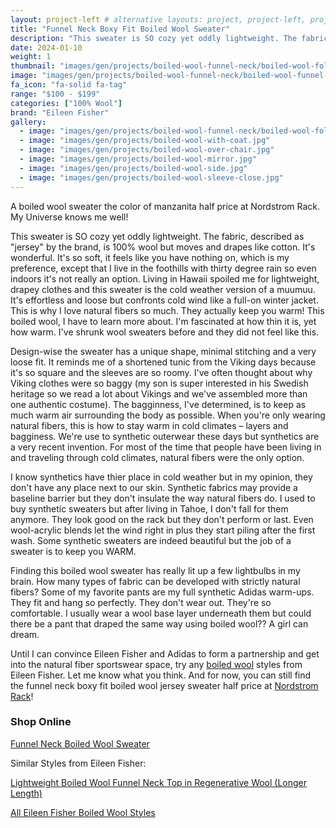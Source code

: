 ```yaml
---
layout: project-left # alternative layouts: project, project-left, project-right, project-top
title: "Funnel Neck Boxy Fit Boiled Wool Sweater"
description: "This sweater is SO cozy yet oddly lightweight. The fabric is 100% wool but moves and drapes like a jersey."
date: 2024-01-10
weight: 1
thumbnail: "images/gen/projects/boiled-wool-funnel-neck/boiled-wool-folded-tn.jpg"
image: "images/gen/projects/boiled-wool-funnel-neck/boiled-wool-funnel-neck-folded.jpg"
fa_icon: "fa-solid fa-tag"
range: "$100 - $199"
categories: ["100% Wool"]
brand: "Eileen Fisher"
gallery:
  - image: "images/gen/projects/boiled-wool-funnel-neck/boiled-wool-folded.jpg"
  - image: "images/gen/projects/boiled-wool-with-coat.jpg"
  - image: "images/gen/projects/boiled-wool-over-chair.jpg"
  - image: "images/gen/projects/boiled-wool-mirror.jpg"
  - image: "images/gen/projects/boiled-wool-side.jpg"
  - image: "images/gen/projects/boiled-wool-sleeve-close.jpg"
---
```


A boiled wool sweater the color of manzanita half price at Nordstrom Rack. My Universe knows me well!

This sweater is SO cozy yet oddly lightweight. The fabric, described as "jersey" by the brand, is 100% wool but moves and drapes like cotton. It's wonderful. It's so soft, it feels like you have nothing on, which is my preference, except that I live in the foothills with thirty degree rain so even indoors it's not really an option. Living in Hawaii spoiled me for lightweight, drapey clothes and this sweater is the cold weather version of a muumuu. It's effortless and loose but confronts cold wind like a full-on winter jacket. This is why I love natural fibers so much. They actually keep you warm! This boiled wool, I have to learn more about. I'm fascinated at how thin it is, yet how warm. I've shrunk wool sweaters before and they did not feel like this. 

Design-wise the sweater has a unique shape, minimal stitching and a very loose fit. It reminds me of a shortened tunic from the Viking days because it's so square and the sleeves are so roomy. I've often thought about why Viking clothes were so baggy (my son is super interested in his Swedish heritage so we read a lot about Vikings and we've assembled more than one authentic costume). The bagginness, I've determined, is to keep as much warm air surrounding the body as possible. When you're only wearing natural fibers, this is how to stay warm in cold climates – layers and bagginess. We're use to synthetic outerwear these days but synthetics are a very recent invention. For most of the time that people have been living in and traveling through cold climates, natural fibers were the only option. 

I know synthetics have thier place in cold weather but in my opinion, they don't have any place next to our skin. Synthetic fabrics may provide a baseline barrier but they don't insulate the way natural fibers do. I used to buy synthetic sweaters but after living in Tahoe, I don't fall for them anymore. They look good on the rack but they don't perform or last. Even wool-acrylic blends let the wind right in plus they start piling after the first wash. Some synthetic sweaters are indeed beautiful but the job of a sweater is to keep you WARM. 

Finding this boiled wool sweater has really lit up a few lightbulbs in my brain. How many types of fabric can be developed with strictly natural fibers? Some of my favorite pants are my full synthetic Adidas warm-ups. They fit and hang so perfectly. They don't wear out. They're so comfortable. I usually wear a wool base layer underneath them but could there be a pant that draped the same way using boiled wool?? A girl can dream. 

Until I can convince Eileen Fisher and Adidas to form a partnership and get into the natural fiber sportswear space, try any [boiled wool](https://www.eileenfisher.com/search?q=boiled+wool&search-button=&loc=en_US) styles from Eileen Fisher. Let me know what you think. And for now, you can still find the funnel neck boxy fit boiled wool jersey sweater half price at [Nordstrom Rack](https://www.nordstromrack.com/s/eileen-fisher-funnel-neck-wool-sweater/7602484?color=BROWNSTONE&sid=1827924)!
### Shop Online

<i class="fa-solid fa-arrow-right"></i> [Funnel Neck Boiled Wool Sweater](https://www.nordstromrack.com/s/eileen-fisher-funnel-neck-wool-sweater/7602484?color=BROWNSTONE&sid=1827924)

Similar Styles from Eileen Fisher:
 
<i class="fa-solid fa-arrow-right"></i> [Lightweight Boiled Wool Funnel Neck Top in Regenerative Wool (Longer Length)](https://www.eileenfisher.com/lightweight-boiled-wool-funnel-neck-top%C2%A0in-regenerative-wool/F3BWN-T6078.html)

<i class="fa-solid fa-arrow-right"></i> [All Eileen Fisher Boiled Wool Styles](https://www.eileenfisher.com/search?q=boiled+wool&search-button=&loc=en_US)
